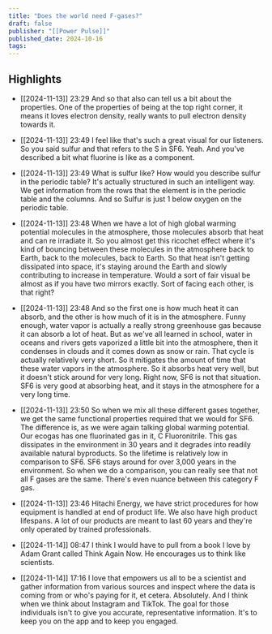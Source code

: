 ```yaml
---
title: "Does the world need F-gases?"
draft: false
publisher: "[[Power Pulse]]"
published_date: 2024-10-16
tags:
---
```



## Highlights
* [[2024-11-13]] 23:29  And so that also can tell us a bit about the properties. One of the properties of being at the top right corner, it means it loves electron density, really wants to pull electron density towards it.

* [[2024-11-13]] 23:49  I feel like that's such a great visual for our listeners. So you said sulfur and that refers to the S in SF6. Yeah. And you've described a bit what fluorine is like as a component.

* [[2024-11-13]] 23:49  What is sulfur like? How would you describe sulfur in the periodic table? It's actually structured in such an intelligent way. We get information from the rows that the element is in the periodic table and the columns. And so Sulfur is just 1 below oxygen on the periodic table.

* [[2024-11-13]] 23:48  When we have a lot of high global warming potential molecules in the atmosphere, those molecules absorb that heat and can re irradiate it. So you almost get this ricochet effect where it's kind of bouncing between these molecules in the atmosphere back to Earth, back to the molecules, back to Earth. So that heat isn't getting dissipated into space, it's staying around the Earth and slowly contributing to increase in temperature. Would a sort of fair visual be almost as if you have two mirrors exactly. Sort of facing each other, is that right?

* [[2024-11-13]] 23:48  And so the first one is how much heat it can absorb, and the other is how much of it is in the atmosphere. Funny enough, water vapor is actually a really strong greenhouse gas because it can absorb a lot of heat. But as we've all learned in school, water in oceans and rivers gets vaporized a little bit into the atmosphere, then it condenses in clouds and it comes down as snow or rain. That cycle is actually relatively very short. So it mitigates the amount of time that these water vapors in the atmosphere. So it absorbs heat very well, but it doesn't stick around for very long. Right now, SF6 is not that situation. SF6 is very good at absorbing heat, and it stays in the atmosphere for a very long time.

* [[2024-11-13]] 23:50  So when we mix all these different gases together, we get the same functional properties required that we would for SF6. The difference is, as we were again talking global warming potential. Our ecogas has one fluorinated gas in it, C Fluoronitrile. This gas dissipates in the environment in 30 years and it degrades into readily available natural byproducts. So the lifetime is relatively low in comparison to SF6. SF6 stays around for over 3,000 years in the environment. So when we do a comparison, you can really see that not all F gases are the same. There's even nuance between this category F gas.

* [[2024-11-13]] 23:46  Hitachi Energy, we have strict procedures for how equipment is handled at end of product life. We also have high product lifespans. A lot of our products are meant to last 60 years and they're only operated by trained professionals.

* [[2024-11-14]] 08:47  I think I would have to pull from a book I love by Adam Grant called Think Again Now. He encourages us to think like scientists.

* [[2024-11-14]] 17:16  I love that empowers us all to be a scientist and gather information from various sources and inspect where the data is coming from or who's paying for it, et cetera. Absolutely. And I think when we think about Instagram and TikTok. The goal for those individuals isn't to give you accurate, representative information. It's to keep you on the app and to keep you engaged.

